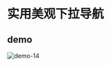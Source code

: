 # 实用美观下拉导航

## demo

![demo-14](https://github.com/vxhly/web-demo/blob/master/demo-14/images/demo-14.png)
